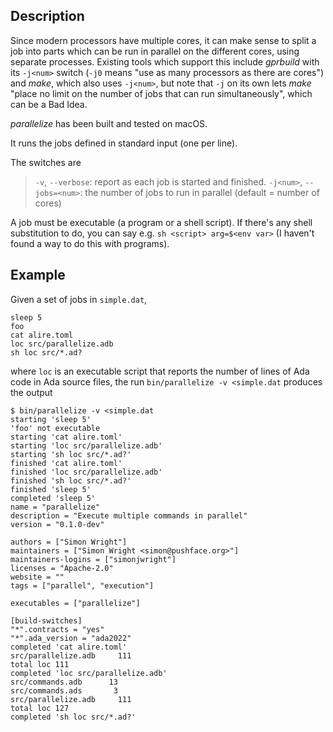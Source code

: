 ## Description ##

Since modern processors have multiple cores, it can make sense to split a job into parts which can be run in parallel on the different cores, using separate processes. Existing tools which support this include _gprbuild_ with its `-j<num>` switch (`-j0` means "use as many processors as there are cores") and _make_, which also uses `-j<num>`, but note that `-j` on its own lets _make_ "place no limit on the number of jobs that can run simultaneously", which can be a Bad Idea.

_parallelize_ has been built and tested on macOS.

It runs the jobs defined in standard input (one per line).

The switches are

  >`-v`, `--verbose`: report as each job is started and finished.
  >`-j<num>`, `--jobs=<num>`: the number of jobs to run in parallel (default = number of cores)

A job must be executable (a program or a shell script). If there's any shell substitution to do, you can say e.g. `sh <script> arg=$<env var>` (I haven't found a way to do this with programs).

## Example ##

Given a set of jobs in `simple.dat`,
```
sleep 5
foo
cat alire.toml
loc src/parallelize.adb
sh loc src/*.ad?
```
where `loc` is an executable script that reports the number of lines of Ada code in Ada source files,
the run `bin/parallelize -v <simple.dat` produces the output
```none
$ bin/parallelize -v <simple.dat
starting 'sleep 5'
'foo' not executable
starting 'cat alire.toml'
starting 'loc src/parallelize.adb'
starting 'sh loc src/*.ad?'
finished 'cat alire.toml'
finished 'loc src/parallelize.adb'
finished 'sh loc src/*.ad?'
finished 'sleep 5'
completed 'sleep 5'
name = "parallelize"
description = "Execute multiple commands in parallel"
version = "0.1.0-dev"

authors = ["Simon Wright"]
maintainers = ["Simon Wright <simon@pushface.org>"]
maintainers-logins = ["simonjwright"]
licenses = "Apache-2.0"
website = ""
tags = ["parallel", "execution"]

executables = ["parallelize"]

[build-switches]
"*".contracts = "yes"
"*".ada_version = "ada2022"
completed 'cat alire.toml'
src/parallelize.adb     111
total loc 111
completed 'loc src/parallelize.adb'
src/commands.adb      13
src/commands.ads       3
src/parallelize.adb     111
total loc 127
completed 'sh loc src/*.ad?'
```
